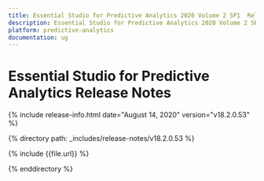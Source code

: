```yaml
---
title: Essential Studio for Predictive Analytics 2020 Volume 2 SP1  Release Notes  
description: Essential Studio for Predictive Analytics 2020 Volume 2 SP1  Release Notes  
platform: predictive-analytics
documentation: ug
---
```


# Essential Studio for Predictive Analytics  Release Notes  

{% include release-info.html date="August 14, 2020"  version="v18.2.0.53" %} 


{% directory path: _includes/release-notes/v18.2.0.53 %}

{% include {{file.url}} %}

{% enddirectory %}